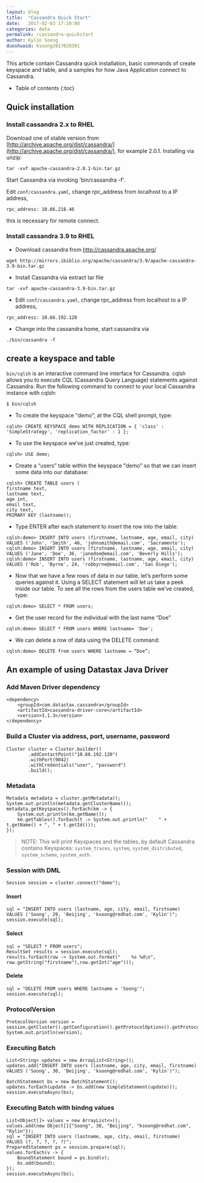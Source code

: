 ```yaml
---
layout: blog
title:  "Cassandra Quick Start"
date:   2017-02-03 17:10:00
categories: data
permalink: /cassandra-quickstart
author: Kylin Soong
duoshuoid: ksoong2017020301
---
```


This article contain Cassandra quick installation, basic commands of create keyspace and table, and a samples for how Java Application connect to Cassandra.

* Table of contents
{:toc}

## Quick installation

### Install cassandra 2.x to RHEL

Download one of stable version from [http://archive.apache.org/dist/cassandra/](http://archive.apache.org/dist/cassandra/), for example 2.0.1. Installing via unzip:

~~~
tar -xvf apache-cassandra-2.0.1-bin.tar.gz
~~~

Start Cassandra via invoking 'bin/cassandra -f'.

Edit `conf/cassandra.yaml`, change rpc_address from localhost to a IP address,

~~~
rpc_address: 10.66.218.46
~~~

this is necessary for remote connect.

### Install cassandra 3.9 to RHEL

* Download cassandra from http://cassandra.apache.org/

~~~
wget http://mirrors.ibiblio.org/apache/cassandra/3.9/apache-cassandra-3.9-bin.tar.gz
~~~

* Install Cassandra via extract tar file

~~~
tar -xvf apache-cassandra-3.9-bin.tar.gz
~~~

* Edit `conf/cassandra.yaml`, change rpc_address from localhost to a IP address,

~~~
rpc_address: 10.66.192.120
~~~

* Change into the cassandra home, start cassandra via

~~~
./bin/cassandra -f
~~~

## create a keyspace and table

`bin/cqlsh` is an interactive command line interface for Cassandra. cqlsh allows you to execute CQL (Cassandra Query Language) statements against Cassandra. Run the following command to connect to your local Cassandra instance with cqlsh: 

~~~
$ bin/cqlsh
~~~

* To create the keyspace "demo", at the CQL shell prompt, type:

~~~
cqlsh> CREATE KEYSPACE demo WITH REPLICATION = { 'class' : 'SimpleStrategy', 'replication_factor' : 1 };
~~~

* To use the keyspace we’ve just created, type:

~~~
cqlsh> USE demo;
~~~

* Create a “users” table within the keyspace "demo" so that we can insert some data into our database:

~~~
cqlsh> CREATE TABLE users (
firstname text,
lastname text,
age int,
email text,
city text,
PRIMARY KEY (lastname));
~~~

* Type ENTER after each statement to insert the row into the table:

~~~
cqlsh:demo> INSERT INTO users (firstname, lastname, age, email, city) VALUES ('John', 'Smith', 46, 'johnsmith@email.com', 'Sacramento');
cqlsh:demo> INSERT INTO users (firstname, lastname, age, email, city) VALUES ('Jane', 'Doe', 36, 'janedoe@email.com', 'Beverly Hills');
cqlsh:demo> INSERT INTO users (firstname, lastname, age, email, city) VALUES ('Rob', 'Byrne', 24, 'robbyrne@email.com', 'San Diego');
~~~

* Now that we have a few rows of data in our table, let’s perform some queries against it. Using a SELECT statement will let us take a peek inside our table. To see all the rows from the users table we’ve created, type:

~~~
cqlsh:demo> SELECT * FROM users;
~~~

* Get the user record for the individual with the last name “Doe”

~~~
cqlsh:demo> SELECT * FROM users WHERE lastname= 'Doe';
~~~

* We can delete a row of data using the DELETE command:

~~~
cqlsh:demo> DELETE from users WHERE lastname = “Doe”;
~~~

## An example of using Datastax Java Driver 

### Add Maven Driver dependency

~~~
<dependency>
    <groupId>com.datastax.cassandra</groupId>
    <artifactId>cassandra-driver-core</artifactId>
    <version>3.1.3</version>
</dependency>
~~~ 

### Build a Cluster via address, port, username, password

~~~
Cluster cluster = Cluster.builder()
        .addContactPoint("10.66.192.120")
        .withPort(9042)
        .withCredentials("user", "password")
        .build();
~~~

### Metadata

~~~
Metadata metadata = cluster.getMetadata();
System.out.println(metadata.getClusterName());
metadata.getKeyspaces().forEach(km -> {
    System.out.println(km.getName());
    km.getTables().forEach(t -> System.out.println("    " + t.getName() + ", " + t.getId()));
});
~~~

> NOTE: This will print Keyspaces and the tables, by default Cassandra contains Keyspaces: `system_traces`, `system`, `system_distributed`, `system_schema`, `system_auth`.

### Session with DML

~~~
Session session = cluster.connect("demo");
~~~

#### Insert

~~~
sql = "INSERT INTO users (lastname, age, city, email, firstname) VALUES ('Soong', 29, 'Beijing', 'ksoong@redhat.com', 'Kylin')";
session.execute(sql);
~~~

#### Select

~~~
sql = "SELECT * FROM users";
ResultSet results = session.execute(sql);
results.forEach(row -> System.out.format("    %s %d\n", row.getString("firstname"),row.getInt("age")));
~~~

#### Delete

~~~
sql = "DELETE FROM users WHERE lastname = 'Soong'";
session.execute(sql);
~~~

### ProtocolVersion

~~~
ProtocolVersion version = session.getCluster().getConfiguration().getProtocolOptions().getProtocolVersion();
System.out.println(version);
~~~

### Executing Batch

~~~
List<String> updates = new ArrayList<String>();
updates.add("INSERT INTO users (lastname, age, city, email, firstname) VALUES ('Soong', 30, 'Beijing', 'ksoong@redhat.com', 'Kylin')");

BatchStatement bs = new BatchStatement();
updates.forEach(update -> bs.add(new SimpleStatement(update)));
session.executeAsync(bs);
~~~

### Executing Batch with bindng values

~~~
List<Object[]> values = new ArrayList<>();
values.add(new Object[]{"Soong", 30, "Beijing", "ksoong@redhat.com", "Kylin"});
sql = "INSERT INTO users (lastname, age, city, email, firstname) VALUES (?, ?, ?, ?, ?)";
PreparedStatement ps = session.prepare(sql);
values.forEach(v -> {
    BoundStatement bound = ps.bind(v);
    bs.add(bound);
});
session.executeAsync(bs);
~~~
